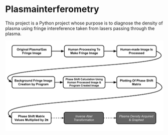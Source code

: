 # Plasmainterferometry
This project is a Python project whose purpose is to diagnose the density of plasma using fringe intereference taken from lasers passing through the plasma.

<img src="Plasmainterferometry ReadMe Image.svg" alt="Diagram Image">
